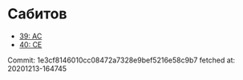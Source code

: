 # Сабитов
- [39: AC](39.md)
- [40: CE](40.md)

Commit: 1e3cf8146010cc08472a7328e9bef5216e58c9b7
 fetched at: 20201213-164745
